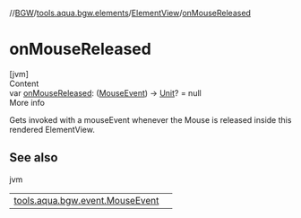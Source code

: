 //[BGW](../../../index.md)/[tools.aqua.bgw.elements](../index.md)/[ElementView](index.md)/[onMouseReleased](on-mouse-released.md)



# onMouseReleased  
[jvm]  
Content  
var [onMouseReleased](on-mouse-released.md): ([MouseEvent](../../tools.aqua.bgw.event/-mouse-event/index.md)) -> [Unit](https://kotlinlang.org/api/latest/jvm/stdlib/kotlin/-unit/index.html)? = null  
More info  


Gets invoked with a mouseEvent whenever the Mouse is released inside this rendered ElementView.



## See also  
  
jvm  
  
| | |
|---|---|
| <a name="tools.aqua.bgw.elements/ElementView/onMouseReleased/#/PointingToDeclaration/"></a>[tools.aqua.bgw.event.MouseEvent](../../tools.aqua.bgw.event/-mouse-event/index.md)| <a name="tools.aqua.bgw.elements/ElementView/onMouseReleased/#/PointingToDeclaration/"></a>|
  
  



